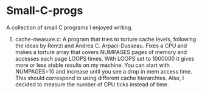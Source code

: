 # Small-C-progs
A collection of small C programs I enjoyed writing.

1. cache-measure.c: A program that tries to torture cache levels, following the ideas by Remzi and Andrea C. Arpaci-Dusseau.
   		    Fixes a CPU and makes a torture array that covers NUMPAGES pages of memory and accesses each page LOOPS
		    times. With LOOPS set to 1000000 it gives more or less stable results on my machine. You can start with
		    NUMPAGES=10 and increase until you see a drop in mem access time. This should correspond to using different
		    cache hierarchies. Also, I decided to measure the number of CPU ticks instead of time.
